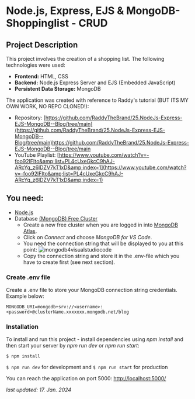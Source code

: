 # Node.js, Express, EJS & MongoDB- Shoppinglist - CRUD

## Project Description
This project involves the creation of a shopping list. The following technologies were used:

- **Frontend:** HTML, CSS
- **Backend:** Node.js Express Server and EJS (Embedded JavaScript)
- **Persistent Data Storage:** MongoDB

The application was created with reference to Raddy's tutorial (BUT ITS MY OWN WORK, NO REPO CLONED!): 

- Repository: [https://github.com/RaddyTheBrand/25.NodeJs-Express-EJS-MongoDB--Blog/tree/main](https://github.com/RaddyTheBrand/25.NodeJs-Express-EJS-MongoDB--Blog/tree/main)https://github.com/RaddyTheBrand/25.NodeJs-Express-EJS-MongoDB--Blog/tree/main
- YouTube Playlist: [https://www.youtube.com/watch?v=-foo92lFIto&amp;list=PL4cUxeGkcC9hAJ-ARcYq_z6lDZV7kT1xD&amp;index=1](https://www.youtube.com/watch?v=-foo92lFIto&amp;list=PL4cUxeGkcC9hAJ-ARcYq_z6lDZV7kT1xD&amp;index=1)


## You need:
- [Node.js](https://nodejs.org/en)
- Database [(MongoDB) Free Cluster](https://www.mongodb.com/de-de/cloud/atlas/register)
  - Create a new free cluster when you are logged in into [MongoDB Atlas](https://account.mongodb.com/account/login).
  - Click on *Connect* and choose *MongoDB for VS Code*.
  - You need the connection string that will be displayed to you at this point:
    ![mongodb4visualstudiocode](https://github.com/R0binH/Node.js-Express-EJS-MongoDB-Blog-CRUD/assets/103598226/b169bb4a-d869-420c-a4c0-ffd6785cb298)
  - Copy the connection string and store it in the .env-file which you have to create first (see next section). 

### Create .env file
Create a .env file to store your MongoDB connection string credentials. Example below:

`MONGODB_URI=mongodb+srv://<username>:<password>@clusterName.xxxxxxx.mongodb.net/blog`


### Installation
To install and run this project - install dependencies using *npm install* and then start your server by *npm run dev* or *npm run start*:

`$ npm install`

`$ npm run dev` for development and `$ npm run start` for production 

You can reach the application on port 5000: [http://localhost:5000/](http://localhost:5000/)


*last updated: 17. Jan. 2024*
